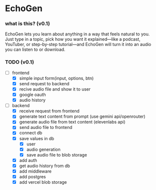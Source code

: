 # EchoGen

### what is this? (v0.1)

EchoGen lets you learn about anything in a way that feels natural to you. Just type in a topic, pick how you want it explained—like a podcast, YouTuber, or step-by-step tutorial—and EchoGen will turn it into an audio you can listen to or download.

### TODO (v0.1)

- [ ] frontend
    - [x] simple input form(input, options, btn)
    - [x] send request to backend
    - [x] recive audio file and show it to user
    - [x] google oauth
    - [x] audio history
    
- [ ] backend
    - [x] receive request from frontend
    - [x] generate text content from prompt (use gemini api/openrouter)
    - [x] generate audio file from text content (elevenlabs api)
    - [x] send audio file to frontend
    - [x] connect db
    - [x] save values in db
        - [x] user
        - [x] audio generation
        - [x] save audio file to blob storage
    - [x] add auth
    - [x] get audio history from db
    - [x] add middleware
    - [x] add postgres
    - [x] add vercel blob storage